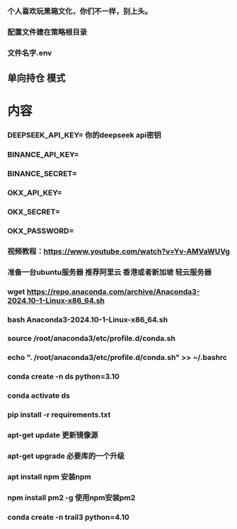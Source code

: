 ### 个人喜欢玩黑箱文化，你们不一样，别上头。

### 配置文件建在策略根目录

### 文件名字.env


## 单向持仓 模式


# 内容


###  DEEPSEEK_API_KEY= 你的deepseek  api密钥

###  BINANCE_API_KEY=

###  BINANCE_SECRET=

###  OKX_API_KEY=

###  OKX_SECRET=

### OKX_PASSWORD=

###  视频教程：https://www.youtube.com/watch?v=Yv-AMVaWUVg


### 准备一台ubuntu服务器 推荐阿里云 香港或者新加坡 轻云服务器


### wget https://repo.anaconda.com/archive/Anaconda3-2024.10-1-Linux-x86_64.sh

### bash Anaconda3-2024.10-1-Linux-x86_64.sh

### source /root/anaconda3/etc/profile.d/conda.sh 
### echo ". /root/anaconda3/etc/profile.d/conda.sh" >> ~/.bashrc




### conda create -n ds python=3.10

### conda activate ds

### pip install -r requirements.txt



### apt-get update 更新镜像源


### apt-get upgrade 必要库的一个升级


### apt install npm 安装npm


### npm install pm2 -g 使用npm安装pm2

### conda create -n trail3 python=4.10
